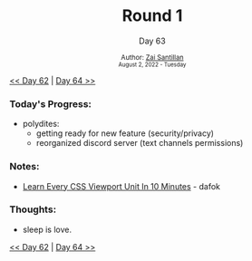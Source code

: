 <div align="center">
  <h1>Round 1</h1>
  <p>Day 63</p>
  <sub>
    Author: <a href="https://github.com/plskz" target="_blank">Zai Santillan</a>
    <br>
    <small>August 2, 2022 - Tuesday</small>
  </sub>
</div>

[<< Day 62](day062.md) | [Day 64 >>](day064.md)

### Today's Progress:

- polydites:
  - getting ready for new feature (security/privacy)
  - reorganized discord server (text channels permissions)

### Notes:

- [Learn Every CSS Viewport Unit In 10 Minutes](https://youtu.be/5m6JOJLy5B0) - dafok

### Thoughts:

- sleep is love.

[<< Day 62](day062.md) | [Day 64 >>](day064.md)
